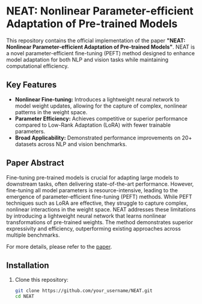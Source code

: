 # NEAT: Nonlinear Parameter-efficient Adaptation of Pre-trained Models

This repository contains the official implementation of the paper **"NEAT: Nonlinear Parameter-efficient Adaptation of Pre-trained Models"**. NEAT is a novel parameter-efficient fine-tuning (PEFT) method designed to enhance model adaptation for both NLP and vision tasks while maintaining computational efficiency.

## Key Features

- **Nonlinear Fine-tuning:** Introduces a lightweight neural network to model weight updates, allowing for the capture of complex, nonlinear patterns in the weight space.
- **Parameter Efficiency:** Achieves competitive or superior performance compared to Low-Rank Adaptation (LoRA) with fewer trainable parameters.
- **Broad Applicability:** Demonstrated performance improvements on 20+ datasets across NLP and vision benchmarks.

## Paper Abstract

Fine-tuning pre-trained models is crucial for adapting large models to downstream tasks, often delivering state-of-the-art performance. However, fine-tuning all model parameters is resource-intensive, leading to the emergence of parameter-efficient fine-tuning (PEFT) methods. While PEFT techniques such as LoRA are effective, they struggle to capture complex, nonlinear interactions in the weight space. NEAT addresses these limitations by introducing a lightweight neural network that learns nonlinear transformations of pre-trained weights. The method demonstrates superior expressivity and efficiency, outperforming existing approaches across multiple benchmarks.

For more details, please refer to the [paper](https://arxiv.org/abs/2410.01870).

## Installation

1. Clone this repository:
   ```bash
   git clone https://github.com/your_username/NEAT.git
   cd NEAT
